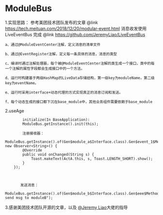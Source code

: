 # ModuleBus


1.实现思路：
          参考美团技术团队发布的文章 @link https://tech.meituan.com/2018/12/20/modular-event.html
          消息收发使用LiveEventBus 完成 @link https://github.com/JeremyLiao/LiveEventBus
      
  
    a、通过@ModuleEventCenter注解，定义消息的清单文件
    
    b、通过@EventRegister注解，定义每一条具体的消息，消息的类型
    
    c、编译时通过注解处理器，每个被@ModuleEventCenter注解的类生成一个接口，类中的每一个注解的属性字段都会生成接口中的一个方法。
    
    d、运行时构建基于两级HashMap的LiveData存储结构，第一级key为moduleName，第二级key为eventName。
    
    e、运行时采用interface+动态代理的方式实现真正的消息订阅和发送。
    
    f、每个动态生成的接口都下沉在base_module中，其他业务组件需要依赖于base_module



2.useAge

            initialize(In BaseApplication):
            ModuleBus.getInstance().init(this);

            注册接收器：
            ModuleBus.getInstance().of(Gen$module_a$Interface.class).Gen$event_1$Method().observe(this, new Observer<String>() {
            @Override
            public void onChanged(String s) {
                Toast.makeText(ActA.this, s, Toast.LENGTH_SHORT).show();
            }
        });


       
           发送消息： 
           ModuleBus.getInstance().of(Gen$module_b$Interface.class).Gen$eee$Method().post("moduleA send msg to moduleB");
            



3.感谢美团技术团队开源的文章，以及 [@Jeremy Liao](https://github.com/JeremyLiao)大佬的指导
